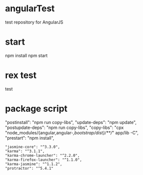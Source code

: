 # angularTest
test repository for AngularJS



# start

npm install
npm start


# rex test
test


# package script
 "postinstall": "npm run copy-libs",
    "update-deps": "npm update",
    "postupdate-deps": "npm run copy-libs",
    "copy-libs": "cpx \"node_modules/{angular,angular-*,bootstrap/dist}/**/*\" app/lib -C",
    "prestart": "npm install",


    "jasmine-core": "^3.3.0",
    "karma": "^3.1.1",
    "karma-chrome-launcher": "^2.2.0",
    "karma-firefox-launcher": "^1.1.0",
    "karma-jasmine": "^1.1.2",
    "protractor": "^5.4.1"